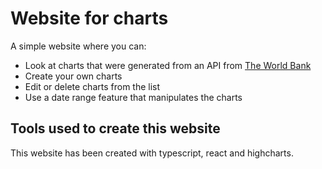 # Website for charts 
A simple website where you can:
  - Look at charts that were generated from an API from [The World Bank](https://www.worldbank.org/en/home)
  - Create your own charts
  - Edit or delete charts from the list
  - Use a date range feature that manipulates the charts

## Tools used to create this website
This website has been created with typescript, react and highcharts.
